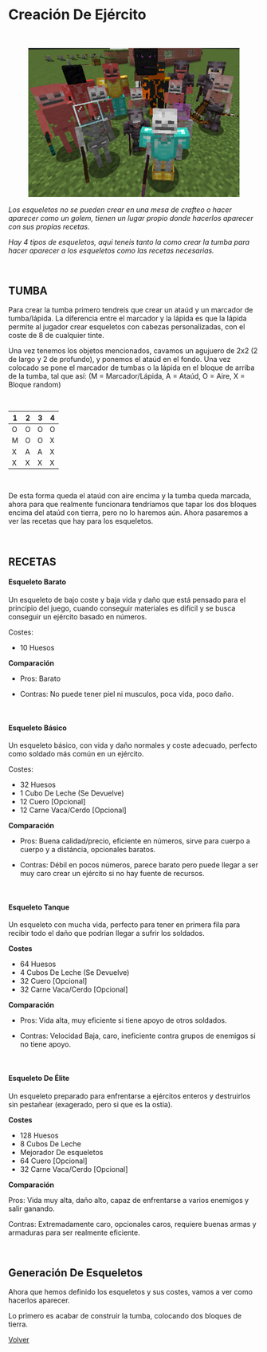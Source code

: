 # Creación De Ejército

<br>

<figure>
    <center><img src="/imgs/army.png"
         alt="Overlord Default Picture"></center>
</figure>

*Los esqueletos no se pueden crear en una mesa de crafteo o hacer aparecer como un golem, tienen un lugar propio donde hacerlos aparecer con sus propias recetas.*

*Hay 4 tipos de esqueletos, aqui teneis tanto la como crear la tumba para hacer aparecer a los esqueletos como las recetas necesarias.*

<br>

## TUMBA

Para crear la tumba primero tendreis que crear un ataúd y un marcador de tumba/lápida. La diferencia entre el marcador y la lápida es que la lápida permite al jugador crear esqueletos con cabezas personalizadas, con el coste de 8 de cualquier tinte.

Una vez tenemos los objetos mencionados, cavamos un agujuero de 2x2 (2 de largo y 2 de profundo), y ponemos el ataúd en el fondo. Una vez colocado se pone el marcador de tumbas o la lápida en el bloque de arriba de la tumba, tal que así: (M = Marcador/Lápida, A = Ataúd, O = Aire, X = Bloque random)

<br>

| 1 	| 2 	| 3 	| 4 	|
|---	|---	|---	|---	|
| O 	| O 	| O 	| O 	|
| M 	| O 	| O 	| X 	|
| X 	| A 	| A 	| X 	|
| X 	| X 	| X 	| X 	|

<br>

De esta forma queda el ataúd con aire encima y la tumba queda marcada, ahora para que realmente funcionara tendríamos que tapar los dos bloques encima del ataúd con tierra, pero no lo haremos aún. Ahora pasaremos a ver las recetas que hay para los esqueletos.

<br>

## RECETAS

#### Esqueleto Barato

Un esqueleto de bajo coste y baja vida y daño que está pensado para el principio del juego, cuando conseguir materiales es difícil
y se busca conseguir un ejército basado en números.

Costes: 
- 10 Huesos

**Comparación**

- Pros: Barato

- Contras: No puede tener piel ni musculos, poca vida, poco daño.

<br>

#### Esqueleto Básico

Un esqueleto básico, con vida y daño normales y coste adecuado, perfecto como soldado más común en un ejército.

Costes:
- 32 Huesos
- 1 Cubo De Leche (Se Devuelve)
- 12 Cuero [Opcional]
- 12 Carne Vaca/Cerdo [Opcional]

**Comparación**

- Pros: Buena calidad/precio, eficiente en números, sirve para cuerpo a cuerpo y a distáncia, opcionales baratos.

- Contras: Débil en pocos números, parece barato pero puede llegar a ser muy caro crear un ejército si no hay fuente de recursos.

<br>

#### Esqueleto Tanque

Un esqueleto con mucha vida, perfecto para tener en primera fila para recibir todo el daño que podrían llegar a sufrir los soldados.

**Costes**
- 64 Huesos
- 4 Cubos De Leche (Se Devuelve)
- 32 Cuero [Opcional]
- 32 Carne Vaca/Cerdo [Opcional]

**Comparación**

- Pros: Vida alta, muy eficiente si tiene apoyo de otros soldados.

- Contras: Velocidad Baja, caro, ineficiente contra grupos de enemigos si no tiene apoyo.

<br>

#### Esqueleto De Élite

Un esqueleto preparado para enfrentarse a ejércitos enteros y destruirlos sin pestañear (exagerado, pero si que es la ostia).

**Costes**
- 128 Huesos
- 8 Cubos De Leche
- Mejorador De esqueletos
- 64 Cuero [Opcional]
- 32 Carne Vaca/Cerdo [Opcional]

**Comparación**

Pros: Vida muy alta, daño alto, capaz de enfrentarse a varios enemigos y salir ganando.

Contras: Extremadamente caro, opcionales caros, requiere buenas armas y armaduras para ser realmente eficiente.

<br>

## Generación De Esqueletos

Ahora que hemos definido los esqueletos y sus costes, vamos a ver como hacerlos aparecer.

Lo primero es acabar de construir la tumba, colocando dos bloques de tierra.

[Volver](https://github.com/OMG67/Retratoland-Wiki/blob/master/index.md)